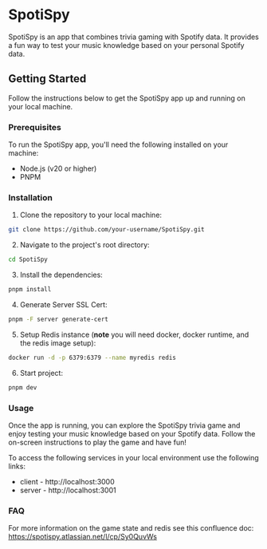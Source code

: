 # SpotiSpy

SpotiSpy is an app that combines trivia gaming with Spotify data. It provides a fun way to test your music knowledge
based on your personal Spotify data.

## Getting Started

Follow the instructions below to get the SpotiSpy app up and running on your local machine.

### Prerequisites

To run the SpotiSpy app, you'll need the following installed on your machine:

- Node.js (v20 or higher)
- PNPM

### Installation

1. Clone the repository to your local machine:

```bash
git clone https://github.com/your-username/SpotiSpy.git
```

2. Navigate to the project's root directory:

```bash
cd SpotiSpy
```

3. Install the dependencies:

```bash
pnpm install
```

4. Generate Server SSL Cert:

```bash
pnpm -F server generate-cert
```

5. Setup Redis instance (**note** you will need docker, docker runtime, and the redis image setup):

```bash
docker run -d -p 6379:6379 --name myredis redis
```

6. Start project:

```bash
pnpm dev
```

### Usage

Once the app is running, you can explore the SpotiSpy trivia game and enjoy testing your music knowledge based on your
Spotify data. Follow the on-screen instructions to play the game and have fun!

To access the following services in your local environment use the following links:

- client - http://localhost:3000
- server - http://localhost:3001

### FAQ

For more information on the game state and redis see this confluence doc: https://spotispy.atlassian.net/l/cp/Sy0QuvWs
